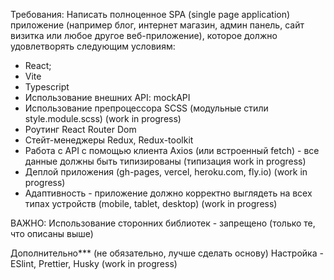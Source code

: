 Требования:
Написать полноценное SPA (single page application) приложение (например блог, интернет магазин, админ панель, сайт визитка или любое другое веб-приложение), которое должно удовлетворять следующим условиям:
- React;
- Vite
- Typescript
- Использование внешних API: mockAPI
- Использование препроцессора SCSS (модульные стили style.module.scss) (work in progress)
- Роутинг React Router Dom
- Стейт-менеджеры Redux, Redux-toolkit
- Работа с API с помощью клиента Axios (или встроенный fetch) - все данные должны быть типизированы (типизация work in progress)
- Деплой приложения (gh-pages, vercel, heroku.com, fly.io) (work in progress)
- Адаптивность - приложение должно корректно выглядеть на всех типах устройств (mobile, tablet, desktop) (work in progress)

ВАЖНО: Использование сторонних библиотек - запрещено (только те, что описаны выше)

Дополнительно*** (не обязательно, лучше сделать основу)
Настройка - ESlint, Prettier, Husky (work in progress)

